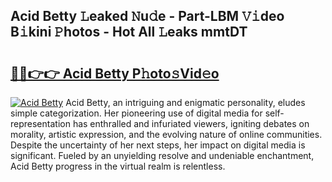 ## Acid Betty 𝙻eaked 𝙽u𝚍e - Part-LBM 𝚅𝚒deo B𝚒kini 𝙿hotos - Hot All 𝙻eaks mmtDT

# <h2><a href="http://ld5122.urlbe.top/?page=Acid+Betty">🔗🔗👉👉 Acid Betty P𝚑oto𝚜Vid𝚎o</a></h2>

[![Acid Betty](https://i.imgur.com/eBuTRDB.gif)](http://ld5122.urlbe.top/?page=Acid+Betty)
Acid Betty, an intriguing and enigmatic personality, eludes simple categorization. Her pioneering use of digital media for self-representation has enthralled and infuriated viewers, igniting debates on morality, artistic expression, and the evolving nature of online communities. Despite the uncertainty of her next steps, her impact on digital media is significant. Fueled by an unyielding resolve and undeniable enchantment, Acid Betty progress in the virtual realm is relentless.

